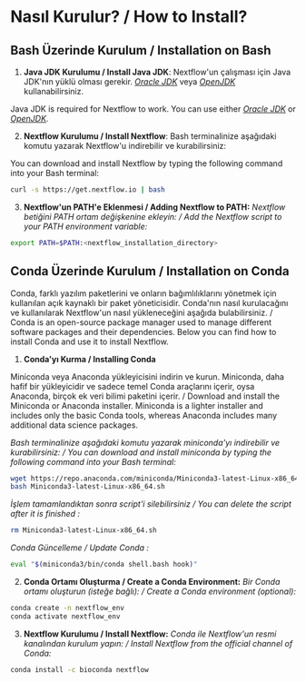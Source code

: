 # Nasıl Kurulur? / How to Install?

## Bash Üzerinde Kurulum / Installation on Bash

1. **Java JDK Kurulumu / Install Java JDK**: Nextflow'un çalışması için Java JDK'nın yüklü olması gerekir. *[Oracle JDK](https://www.oracle.com/java/technologies/javase-jdk11-downloads.html)* veya *[OpenJDK](https://openjdk.java.net/)* kullanabilirsiniz.

Java JDK is required for Nextflow to work. You can use either *[Oracle JDK](https://www.oracle.com/java/technologies/javase-jdk11-downloads.html)* or *[OpenJDK](https://openjdk.java.net/).*

2. **Nextflow Kurulumu / Install Nextflow**: Bash terminalinize aşağıdaki komutu yazarak Nextflow'u indirebilir ve kurabilirsiniz:

You can download and install Nextflow by typing the following command into your Bash terminal:

```bash
curl -s https://get.nextflow.io | bash
```

3. **Nextflow'un PATH'e Eklenmesi / Adding Nextflow to PATH:** *Nextflow betiğini PATH ortam değişkenine ekleyin: / Add the Nextflow script to your PATH environment variable:*

```bash
export PATH=$PATH:<nextflow_installation_directory>
```

## Conda Üzerinde Kurulum / Installation on Conda

Conda, farklı yazılım paketlerini ve onların bağımlılıklarını yönetmek için kullanılan açık kaynaklı bir paket yöneticisidir. Conda'nın nasıl kurulacağını ve kullanılarak Nextflow'un nasıl yükleneceğini aşağıda bulabilirsiniz. / Conda is an open-source package manager used to manage different software packages and their dependencies. Below you can find how to install Conda and use it to install Nextflow.
    
1. **Conda'yı Kurma / Installing Conda**

Miniconda veya Anaconda yükleyicisini indirin ve kurun. Miniconda, daha hafif bir yükleyicidir ve sadece temel Conda araçlarını içerir, oysa Anaconda, birçok ek veri bilimi paketini içerir. / Download and install the Miniconda or Anaconda installer. Miniconda is a lighter installer and includes only the basic Conda tools, whereas Anaconda includes many additional data science packages.

*Bash terminalinize aşağıdaki komutu yazarak miniconda'yı indirebilir ve kurabilirsiniz: / You can download and install miniconda by typing the following command into your Bash terminal:*

```bash
wget https://repo.anaconda.com/miniconda/Miniconda3-latest-Linux-x86_64.sh
bash Miniconda3-latest-Linux-x86_64.sh
```
 
*İşlem tamamlandıktan sonra script'i silebilirsiniz / You can delete the script after it is finished :*

```bash
rm Miniconda3-latest-Linux-x86_64.sh
```

*Conda Güncelleme / Update Conda :*
```bash
eval "$(miniconda3/bin/conda shell.bash hook)"
```


2. **Conda Ortamı Oluşturma / Create a Conda Environment:** *Bir Conda ortamı oluşturun (isteğe bağlı): / Create a Conda environment (optional):*

```bash
conda create -n nextflow_env
conda activate nextflow_env
```

3. **Nextflow Kurulumu / Install Nextflow:** *Conda ile Nextflow'un resmi kanalından kurulum yapın: / Install Nextflow from the official channel of Conda:*

```bash
conda install -c bioconda nextflow
```

